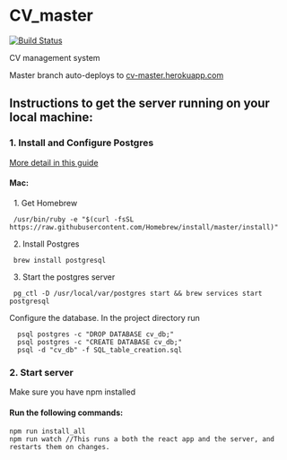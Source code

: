 # CV_master
[![Build Status](https://travis-ci.org/Martturi/cv_master.svg?branch=master)](https://travis-ci.org/Martturi/cv_master)

CV management system

Master branch auto-deploys to <a href="http://cv-master.herokuapp.com">cv-master.herokuapp.com</a>


## Instructions to get the server running on your local machine:

### 1. Install and Configure Postgres
   [More detail in this guide](https://www.codementor.io/devops/tutorial/getting-started-postgresql-server-mac-osx)

#### Mac:

   1. Get Homebrew

     /usr/bin/ruby -e "$(curl -fsSL https://raw.githubusercontent.com/Homebrew/install/master/install)"

   2. Install Postgres

     brew install postgresql  

   3. Start the postgres server

     pg_ctl -D /usr/local/var/postgres start && brew services start postgresql


Configure the database. In the project directory run

      psql postgres -c "DROP DATABASE cv_db;"
      psql postgres -c "CREATE DATABASE cv_db;"
      psql -d "cv_db" -f SQL_table_creation.sql


### 2. Start server

  Make sure you have npm installed

#### Run the following commands:

    npm run install_all
    npm run watch //This runs a both the react app and the server, and restarts them on changes.
